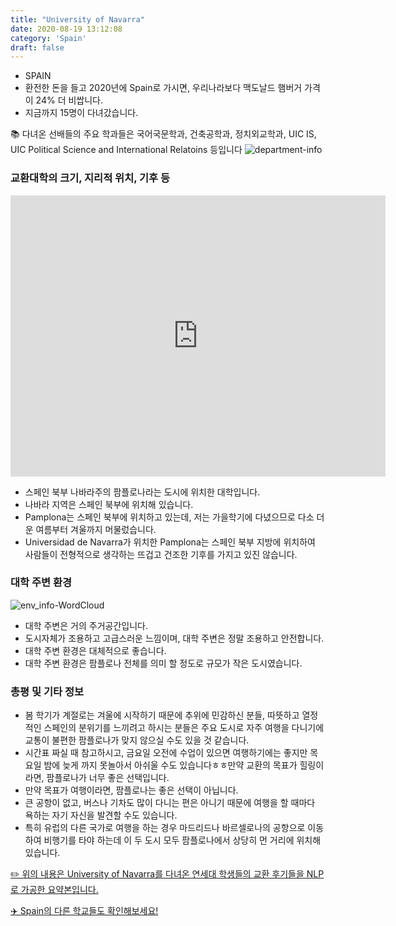 ```yaml
---
title: "University of Navarra"
date: 2020-08-19 13:12:08
category: 'Spain'
draft: false
---
```



* SPAIN
* 환전한 돈을 들고 2020년에 Spain로 가시면, 우리나라보다 맥도날드 햄버거 가격이 24% 더 비쌉니다.
* 지금까지 15명이 다녀갔습니다. 


📚 다녀온 선배들의 주요 학과들은 국어국문학과, 건축공학과, 정치외교학과, UIC IS, UIC Political Science and International Relatoins 등입니다
![department-info](../plots/ES000015.png)
### 교환대학의 크기, 지리적 위치, 기후 등
<iframe
width="600"
height="450"
frameborder="0" style="border:0"
src="https://www.google.com/maps/embed/v1/place?key=AIzaSyC9e1AME-pVmWC4hBpFdu5S4dKzyepa3HQ&q=University+of+Navarra&center=42.8014918,-1.6597366000000002&zoom=14" allowfullscreen>
</iframe>

* 스페인 북부 나바라주의 팜플로나라는 도시에 위치한 대학입니다.
* 나바라 지역은 스페인 북부에 위치해 있습니다.
* Pamplona는 스페인 북부에 위치하고 있는데, 저는 가을학기에 다녔으므로 다소 더운 여름부터 겨울까지 머물렀습니다.
* Universidad de Navarra가 위치한 Pamplona는 스페인 북부 지방에 위치하여 사람들이 전형적으로 생각하는 뜨겁고 건조한 기후를 가지고 있진 않습니다.


### 대학 주변 환경

![env_info-WordCloud](../univ_wordclouds_okt/env_info/ES000015_env_info_okt.png)

* 대학 주변은 거의 주거공간입니다.
* 도시자체가 조용하고 고급스러운 느낌이며, 대학 주변은 정말 조용하고 안전합니다.
* 대학 주변 환경은 대체적으로 좋습니다.
* 대학 주변 환경은 팜플로나 전체를 의미 할 정도로 규모가 작은 도시였습니다.


### 총평 및 기타 정보 
* 봄 학기가 계절로는 겨울에 시작하기 때문에 추위에 민감하신 분들, 따뜻하고 열정적인 스페인의 분위기를 느끼려고 하시는 분들은 주요 도시로 자주 여행을 다니기에 교통이 불편한 팜플로나가 맞지 않으실 수도 있을 것 같습니다.
* 시간표 짜실 때 참고하시고, 금요일 오전에 수업이 있으면 여행하기에는 좋지만 목요일 밤에 늦게 까지 못놀아서 아쉬울 수도 있습니다ㅎㅎ만약 교환의 목표가 힐링이라면, 팜플로나가 너무 좋은 선택입니다.
* 만약 목표가 여행이라면, 팜플로나는 좋은 선택이 아닙니다.
* 큰 공항이 없고, 버스나 기차도 많이 다니는 편은 아니기 때문에 여행을 할 때마다 욕하는 자기 자신을 발견할 수도 있습니다.
* 특히 유럽의 다른 국가로 여행을 하는 경우 마드리드나 바르셀로나의 공항으로 이동하여 비행기를 타야 하는데 이 두 도시 모두 팜플로나에서 상당히 먼 거리에 위치해 있습니다.


[✏️ 위의 내용은 University of Navarra를 다녀온 연세대 학생들의 교환 후기들을 NLP로 가공한 요약본입니다.](http://oia.yonsei.ac.kr/partner/expReport.asp?ucode=ES000015&bgbn=A)

[✈️ Spain의 다른 학교들도 확인해보세요!](https://yonsei-exchange.netlify.app/?category=Spain)
